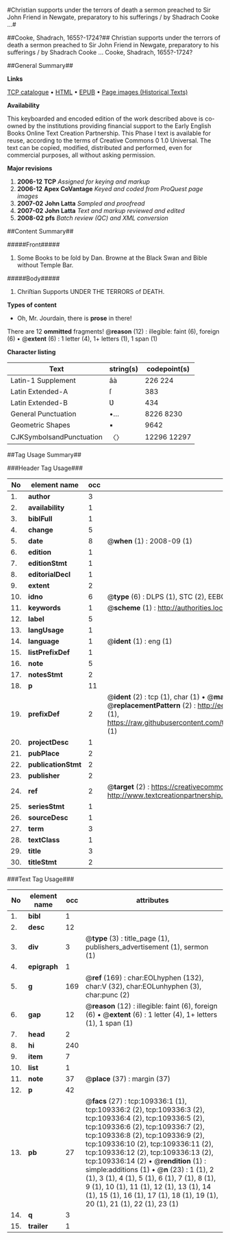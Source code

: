 #Christian supports under the terrors of death a sermon preached to Sir John Friend in Newgate, preparatory to his sufferings / by Shadrach Cooke ...#

##Cooke, Shadrach, 1655?-1724?##
Christian supports under the terrors of death a sermon preached to Sir John Friend in Newgate, preparatory to his sufferings / by Shadrach Cooke ...
Cooke, Shadrach, 1655?-1724?

##General Summary##

**Links**

[TCP catalogue](http://www.ota.ox.ac.uk/tcp/)  • 
[HTML](http://tei.it.ox.ac.uk/tcp/Texts-HTML/free/A34/A34428.html)  • 
[EPUB](http://tei.it.ox.ac.uk/tcp/Texts-EPUB/free/A34/A34428.epub) • 
[Page images (Historical Texts)](https://data.historicaltexts.jisc.ac.uk/view?pubId=eebo-19720091e&pageId=eebo-19720091e-109336-1)

**Availability**

This keyboarded and encoded edition of the
	       work described above is co-owned by the institutions
	       providing financial support to the Early English Books
	       Online Text Creation Partnership. This Phase I text is
	       available for reuse, according to the terms of Creative
	       Commons 0 1.0 Universal. The text can be copied,
	       modified, distributed and performed, even for
	       commercial purposes, all without asking permission.

**Major revisions**

1. __2006-12__ __TCP__ *Assigned for keying and markup*
1. __2006-12__ __Apex CoVantage__ *Keyed and coded from ProQuest page images*
1. __2007-02__ __John Latta__ *Sampled and proofread*
1. __2007-02__ __John Latta__ *Text and markup reviewed and edited*
1. __2008-02__ __pfs__ *Batch review (QC) and XML conversion*

##Content Summary##

#####Front#####

1. Some Books to be ſold by Dan. Browne at the Black Swan and Bible without Temple Bar.

#####Body#####

1. Chriſtian Supports UNDER THE TERRORS of DEATH.

**Types of content**

  * Oh, Mr. Jourdain, there is **prose** in there!

There are 12 **ommitted** fragments! 
 @__reason__ (12) : illegible: faint (6), foreign (6)  •  @__extent__ (6) : 1 letter (4), 1+ letters (1), 1 span (1)

**Character listing**


|Text|string(s)|codepoint(s)|
|---|---|---|
|Latin-1 Supplement|âà|226 224|
|Latin Extended-A|ſ|383|
|Latin Extended-B|Ʋ|434|
|General Punctuation|•…|8226 8230|
|Geometric Shapes|▪|9642|
|CJKSymbolsandPunctuation|〈〉|12296 12297|

##Tag Usage Summary##

###Header Tag Usage###

|No|element name|occ|attributes|
|---|---|---|---|
|1.|__author__|3||
|2.|__availability__|1||
|3.|__biblFull__|1||
|4.|__change__|5||
|5.|__date__|8| @__when__ (1) : 2008-09 (1)|
|6.|__edition__|1||
|7.|__editionStmt__|1||
|8.|__editorialDecl__|1||
|9.|__extent__|2||
|10.|__idno__|6| @__type__ (6) : DLPS (1), STC (2), EEBO-CITATION (1), OCLC (1), VID (1)|
|11.|__keywords__|1| @__scheme__ (1) : http://authorities.loc.gov/ (1)|
|12.|__label__|5||
|13.|__langUsage__|1||
|14.|__language__|1| @__ident__ (1) : eng (1)|
|15.|__listPrefixDef__|1||
|16.|__note__|5||
|17.|__notesStmt__|2||
|18.|__p__|11||
|19.|__prefixDef__|2| @__ident__ (2) : tcp (1), char (1)  •  @__matchPattern__ (2) : ([0-9\-]+):([0-9IVX]+) (1), (.+) (1)  •  @__replacementPattern__ (2) : http://eebo.chadwyck.com/downloadtiff?vid=$1&page=$2 (1), https://raw.githubusercontent.com/textcreationpartnership/Texts/master/tcpchars.xml#$1 (1)|
|20.|__projectDesc__|1||
|21.|__pubPlace__|2||
|22.|__publicationStmt__|2||
|23.|__publisher__|2||
|24.|__ref__|2| @__target__ (2) : https://creativecommons.org/publicdomain/zero/1.0/ (1), http://www.textcreationpartnership.org/docs/. (1)|
|25.|__seriesStmt__|1||
|26.|__sourceDesc__|1||
|27.|__term__|3||
|28.|__textClass__|1||
|29.|__title__|3||
|30.|__titleStmt__|2||


###Text Tag Usage###

|No|element name|occ|attributes|
|---|---|---|---|
|1.|__bibl__|1||
|2.|__desc__|12||
|3.|__div__|3| @__type__ (3) : title_page (1), publishers_advertisement (1), sermon (1)|
|4.|__epigraph__|1||
|5.|__g__|169| @__ref__ (169) : char:EOLhyphen (132), char:V (32), char:EOLunhyphen (3), char:punc (2)|
|6.|__gap__|12| @__reason__ (12) : illegible: faint (6), foreign (6)  •  @__extent__ (6) : 1 letter (4), 1+ letters (1), 1 span (1)|
|7.|__head__|2||
|8.|__hi__|240||
|9.|__item__|7||
|10.|__list__|1||
|11.|__note__|37| @__place__ (37) : margin (37)|
|12.|__p__|42||
|13.|__pb__|27| @__facs__ (27) : tcp:109336:1 (1), tcp:109336:2 (2), tcp:109336:3 (2), tcp:109336:4 (2), tcp:109336:5 (2), tcp:109336:6 (2), tcp:109336:7 (2), tcp:109336:8 (2), tcp:109336:9 (2), tcp:109336:10 (2), tcp:109336:11 (2), tcp:109336:12 (2), tcp:109336:13 (2), tcp:109336:14 (2)  •  @__rendition__ (1) : simple:additions (1)  •  @__n__ (23) : 1 (1), 2 (1), 3 (1), 4 (1), 5 (1), 6 (1), 7 (1), 8 (1), 9 (1), 10 (1), 11 (1), 12 (1), 13 (1), 14 (1), 15 (1), 16 (1), 17 (1), 18 (1), 19 (1), 20 (1), 21 (1), 22 (1), 23 (1)|
|14.|__q__|3||
|15.|__trailer__|1||
